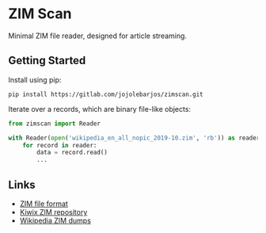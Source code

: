 
# ZIM Scan

Minimal ZIM file reader, designed for article streaming.


## Getting Started

Install using pip:

```
pip install https://gitlab.com/jojolebarjos/zimscan.git
```

Iterate over a records, which are binary file-like objects:

```python
from zimscan import Reader

with Reader(open('wikipedia_en_all_nopic_2019-10.zim', 'rb')) as reader:
    for record in reader:
        data = record.read()
        ...
```


## Links

 * [ZIM file format](https://openzim.org/wiki/ZIM_file_format)
 * [Kiwix ZIM repository](http://download.kiwix.org/zim/)
 * [Wikipedia ZIM dumps](https://dumps.wikimedia.org/other/kiwix/zim/wikipedia/)
